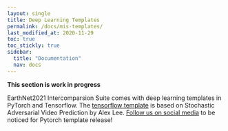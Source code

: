 ```yaml
---
layout: single
title: Deep Learning Templates
permalink: /docs/mis-templates/
last_modified_at: 2020-11-29
toc: true
toc_stickly: true
sidebar:
  title: "Documentation"
  nav: docs
---
```



**This section is work in progress**

EarthNet2021 Intercomparsion Suite comes with deep learning templates in PyTorch and Tensorflow. The [tensorflow template](https://github.com/crequena/earthnet-tf-template/tree/b17b8e0f21f59cc3b9b88b9be564a02dbc7b9d9d) is based on Stochastic Adversarial Video Prediction by Alex Lee. [Follow us on social media](https://twitter.com/EarthNetTeam) to be noticed for Pytorch template release! 